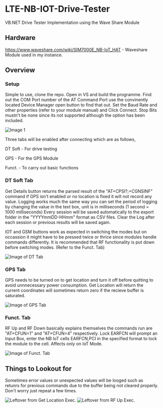 # LTE-NB-IOT-Drive-Tester
VB.NET Drive Tester Implementation using the Wave Share Module

## Hardware
https://www.waveshare.com/wiki/SIM7000E_NB-IoT_HAT - Waveshare Module used in my instance.

## Overview
### Setup
Simple to use, clone the repo. Open in VS and build the programme. Find out the COM Port number of the AT Command Port use the convinently located Device Manager open button to find that out.
Set the Baud Rate and other properties (refer to your module manual) and Click Connect. Stop Bits mustn't be none since its not supported although the option has been included.

![Image 1](https://imgur.com/Mh84HZc.png)

Three tabs will be enabled after connecting which are as follows,

DT Soft - For drive testing

GPS - For the GPS Module

Funct. - To carry out basic functions

### DT Soft Tab

Get Details button returns the parsed result of the "AT+CPSI?;+CGNSINF" command if GPS isn't enabled or no location is fixed it will not record any value.
Logging works much the same way you can set the period of logging by changing the value in the text box, unit is in milliseconds (1 second = 1000 milliseconds)
Every session will be saved automatically to the export folder in the "YYYYmmDD-HHmm" format as CSV files. Clear the Log after each session or previous results will be saved again.

IOT and GSM buttons work as expected in switching the modes but on occassion it might have to be pressed twice or thrice since modules handle commands differently. It is recommended that RF functionality is put down before switching modes. (Refer to the Funct. Tab)

![Image of DT Tab](https://imgur.com/R480tcE.png)

### GPS Tab
GPS needs to be turned on to get location and turn it off before quitting to avoid unnnecessary power consumption. Get Location will return the current coordinates will sometimes return zero if the recieve buffer is saturated.

![Image of GPS Tab](https://imgur.com/zaNHKPj.png)

### Funct. Tab
RF Up and RF Down basically explains themselves the commands run are "AT+CFUN=1" and "AT+CFUN=4" respectively.
Lock EARFCN will prompt an Input Box, enter the NB IoT cells EARFCN,PCI in the specified format to lock the module to the cell. Affects only on IoT Mode.

![Image of Funct. Tab](https://imgur.com/DqMUxZ9.png)

## Things to Lookout for
Sometimes error values or unexpected values will be looged such as retunrs for previous commands due to the buffer being not cleared properly. Don't worry just repeat a few times.

![Leftover from Get Location Exec.](https://imgur.com/meeEds4.png)
![Leftover from RF Up Exec.](https://imgur.com/rKumwet.png)
